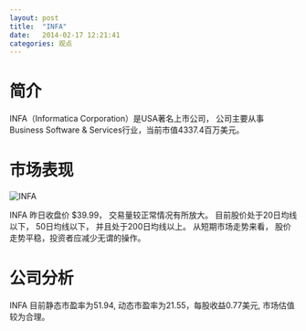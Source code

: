 ```yaml
---
layout: post
title:  "INFA"
date:   2014-02-17 12:21:41
categories: 观点
---
```


# 简介
INFA（Informatica Corporation）是USA著名上市公司，
公司主要从事Business Software & Services行业，当前市值4337.4百万美元。

# 市场表现

![INFA](http://finviz.com/chart.ashx?t=INFA&ty=c&ta=1&p=d&s=l)

INFA 昨日收盘价 $39.99，
交易量较正常情况有所放大。
目前股价处于20日均线以下，
50日均线以下，
并且处于200日均线以上。
从短期市场走势来看，
股价走势平稳，投资者应减少无谓的操作。

# 公司分析
INFA 目前静态市盈率为51.94, 动态市盈率为21.55，每股收益0.77美元,
市场估值较为合理。
